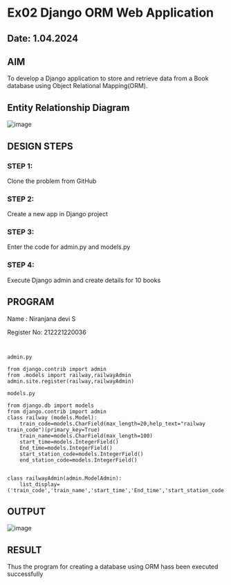 # Ex02 Django ORM Web Application
## Date: 1.04.2024

## AIM
To develop a Django application to store and retrieve data from a Book database using Object Relational Mapping(ORM).

## Entity Relationship Diagram

![image](https://github.com/niranjanadevi-s/ORM/assets/141748873/e2099405-8683-407b-9e61-6a95bdb8076f)


## DESIGN STEPS

### STEP 1:
Clone the problem from GitHub

### STEP 2:
Create a new app in Django project

### STEP 3:
Enter the code for admin.py and models.py

### STEP 4:
Execute Django admin and create details for 10 books

## PROGRAM

Name : Niranjana devi S

Register No: 212221220036

~~~


admin.py

from django.contrib import admin
from .models import railway,railwayAdmin
admin.site.register(railway,railwayAdmin)

models.py

from django.db import models
from django.contrib import admin
class railway (models.Model):
    train_code=models.CharField(max_length=20,help_text="railway train_code")(primary_key=True)
    train_name=models.CharField(max_length=100)
    start_time=models.IntegerField()
    End_time=models.IntegerField()
    start_station_code=models.IntegerField()
    end_station_code=models.IntegerField()
    
 
class railwayAdmin(admin.ModelAdmin):
    list_display=('train_code','train_name','start_time','End_time','start_station_code','end_station_code',)

~~~

## OUTPUT

![image](https://github.com/niranjanadevi-s/ORM/assets/141748873/e069375c-0f91-4ac4-8b95-c16d1c9870b4)



## RESULT
Thus the program for creating a database using ORM hass been executed successfully
